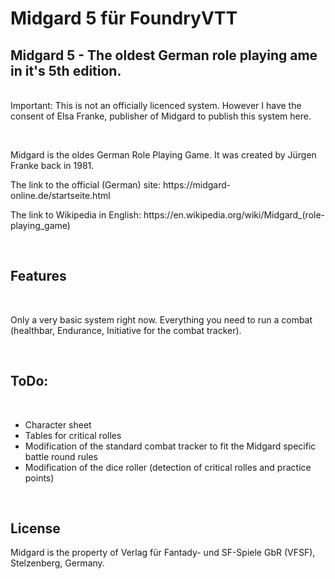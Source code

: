 # Midgard 5 für FoundryVTT
<h2>Midgard 5 - The oldest German role playing ame in it's 5th edition.&nbsp;</h2>
<p><br />Important: This is not an officially licenced system. However I have the consent of Elsa Franke, publisher of Midgard to publish this system here.</p>
<p>&nbsp;</p>
<p>Midgard is the oldes German Role Playing Game. It was created by J&uuml;rgen Franke back in 1981.&nbsp;</p>
<p>The link to the official (German) site:&nbsp;https://midgard-online.de/startseite.html</p>
<p>The link to Wikipedia in English:&nbsp;https://en.wikipedia.org/wiki/Midgard_(role-playing_game)</p>
<p>&nbsp;</p>
<h2>Features</h2>
<p>&nbsp;</p>
<p>Only a very basic system right now. Everything you need to run a combat (healthbar, Endurance, Initiative for the combat tracker).</p>
<p>&nbsp;</p>
<h2>ToDo:</h2>
<p>&nbsp;</p>
<ul>
<li>Character sheet</li>
<li>Tables for critical rolles&nbsp;</li>
<li>Modification of the standard combat tracker to fit the Midgard specific battle round rules</li>
<li>Modification of the dice roller (detection of critical rolles and practice points)</li>
</ul>
<p>&nbsp;</p>
<h2>License</h2>
<p>Midgard is the property of Verlag f&uuml;r Fantady- und SF-Spiele GbR (VFSF), Stelzenberg, Germany.</p>